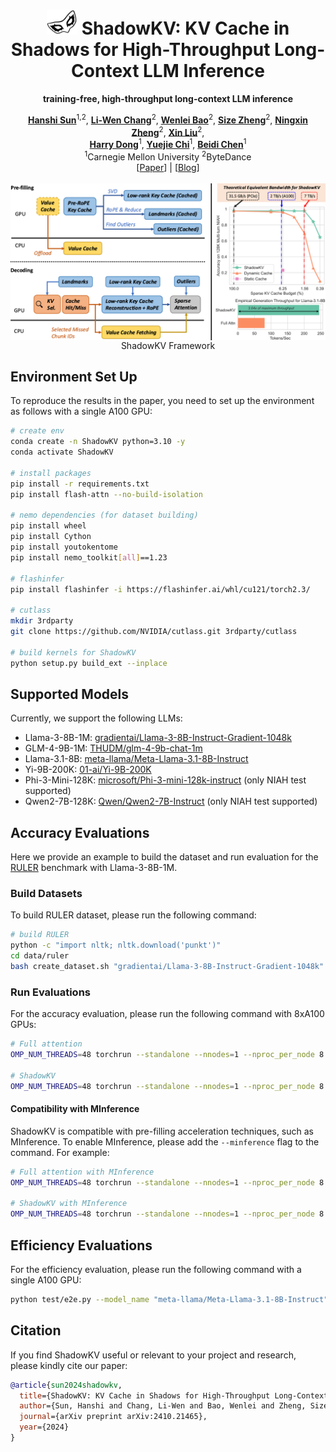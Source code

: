 <div align="center">
<h1><img src="static/images/ShadowKV.png" height="40px"> ShadowKV: KV Cache in Shadows for High-Throughput Long-Context LLM Inference</h1>

**training-free, high-throughput long-context LLM inference**
</div>
<div align="center">
<b><a href="https://github.com/preminstrel">Hanshi Sun</a></b><sup>1,2</sup>,
<b><a href="https://lchang20.github.io/">Li-Wen Chang</a></b><sup>2</sup>,
<b><a href="https://sites.google.com/view/wenleibao/">Wenlei Bao</a></b><sup>2</sup>,
<b><a href="https://sizezheng.github.io/">Size Zheng</a></b><sup>2</sup>,
<b><a href="https://zheng-ningxin.github.io/">Ningxin Zheng</a></b><sup>2</sup>,
<b><a href="https://scholar.google.com/citations?user=ZMfk2F8AAAAJ&hl=zh-CN">Xin Liu</a></b><sup>2</sup>,
<br>
<b><a href="https://www.andrew.cmu.edu/user/harryd/">Harry Dong</a></b><sup>1</sup>,
<b><a href="https://users.ece.cmu.edu/~yuejiec/">Yuejie Chi</a></b><sup>1</sup>,
<b><a href="https://www.andrew.cmu.edu/user/beidic/">Beidi Chen</a></b><sup>1</sup>
</div>
<div align="center">
<sup>1</sup>Carnegie Mellon University
<sup>2</sup>ByteDance
</div>
<div align="center">
[<a href="XXXX">Paper</a>] | [<a href="https://bytedance.github.io/ShadowKV">Blog</a>]
</div>
<br>

<div align="center">
<img src="static/images/framework.png" align="top"/>
<figcaption>ShadowKV Framework</figcaption>
</div>

## Environment Set Up
To reproduce the results in the paper, you need to set up the environment as follows with a single A100 GPU:
```bash
# create env
conda create -n ShadowKV python=3.10 -y
conda activate ShadowKV

# install packages
pip install -r requirements.txt
pip install flash-attn --no-build-isolation

# nemo dependencies (for dataset building)
pip install wheel
pip install Cython
pip install youtokentome
pip install nemo_toolkit[all]==1.23

# flashinfer
pip install flashinfer -i https://flashinfer.ai/whl/cu121/torch2.3/

# cutlass
mkdir 3rdparty
git clone https://github.com/NVIDIA/cutlass.git 3rdparty/cutlass

# build kernels for ShadowKV
python setup.py build_ext --inplace
```
## Supported Models
Currently, we support the following LLMs:
- Llama-3-8B-1M: [gradientai/Llama-3-8B-Instruct-Gradient-1048k](https://huggingface.co/gradientai/Llama-3-8B-Instruct-Gradient-1048k)
- GLM-4-9B-1M: [THUDM/glm-4-9b-chat-1m](https://huggingface.co/THUDM/glm-4-9b-chat-1m)
- Llama-3.1-8B: [meta-llama/Meta-Llama-3.1-8B-Instruct](https://huggingface.co/meta-llama/Meta-Llama-3.1-8B-Instruct)
- Yi-9B-200K: [01-ai/Yi-9B-200K](https://huggingface.co/01-ai/Yi-9B-200K)
- Phi-3-Mini-128K: [microsoft/Phi-3-mini-128k-instruct](https://huggingface.co/microsoft/Phi-3-mini-128k-instruct) (only NIAH test supported)
- Qwen2-7B-128K: [Qwen/Qwen2-7B-Instruct](https://huggingface.co/Qwen/Qwen2-7B-Instruct) (only NIAH test supported)

## Accuracy Evaluations
Here we provide an example to build the dataset and run evaluation for the [RULER](https://github.com/hsiehjackson/RULER) benchmark with Llama-3-8B-1M.

### Build Datasets
To build RULER dataset, please run the following command:
```bash
# build RULER
python -c "import nltk; nltk.download('punkt')"
cd data/ruler
bash create_dataset.sh "gradientai/Llama-3-8B-Instruct-Gradient-1048k" "llama-3"
```

### Run Evaluations
For the accuracy evaluation, please run the following command with 8xA100 GPUs:

```bash
# Full attention
OMP_NUM_THREADS=48 torchrun --standalone --nnodes=1 --nproc_per_node 8 test/eval_acc.py --datalen 131072 --method full --dataset_name "ruler/niah_single_1,ruler/niah_single_2,ruler/niah_single_3,ruler/niah_multikey_1,ruler/niah_multikey_2,ruler/niah_multiquery,ruler/niah_multivalue,ruler/vt,ruler/fwe,ruler/qa_1,ruler/qa_2" --model_name "gradientai/Llama-3-8B-Instruct-Gradient-1048k"

# ShadowKV
OMP_NUM_THREADS=48 torchrun --standalone --nnodes=1 --nproc_per_node 8 test/eval_acc.py --datalen 131072 --method shadowkv --dataset_name "ruler/niah_single_1,ruler/niah_single_2,ruler/niah_single_3,ruler/niah_multikey_1,ruler/niah_multikey_2,ruler/niah_multiquery,ruler/niah_multivalue,ruler/vt,ruler/fwe,ruler/qa_1,ruler/qa_2" --sparse_budget 2048 --rank 160 --chunk_size 8
```

#### Compatibility with MInference
ShadowKV is compatible with pre-filling acceleration techniques, such as MInference. To enable MInference, please add the `--minference` flag to the command. For example:

```bash
# Full attention with MInference
OMP_NUM_THREADS=48 torchrun --standalone --nnodes=1 --nproc_per_node 8 test/eval_acc.py --datalen 131072 --method full --dataset_name "ruler/niah_single_1,ruler/niah_single_2,ruler/niah_single_3,ruler/niah_multikey_1,ruler/niah_multikey_2,ruler/niah_multiquery,ruler/niah_multivalue,ruler/vt,ruler/fwe,ruler/qa_1,ruler/qa_2" --minference

# ShadowKV with MInference
OMP_NUM_THREADS=48 torchrun --standalone --nnodes=1 --nproc_per_node 8 test/eval_acc.py --datalen 131072 --method shadowkv --dataset_name "ruler/niah_single_1,ruler/niah_single_2,ruler/niah_single_3,ruler/niah_multikey_1,ruler/niah_multikey_2,ruler/niah_multiquery,ruler/niah_multivalue,ruler/vt,ruler/fwe,ruler/qa_1,ruler/qa_2" --sparse_budget 2048 --rank 160 --chunk_size 8 --minference
```

## Efficiency Evaluations
For the efficiency evaluation, please run the following command with a single A100 GPU:

```bash
python test/e2e.py --model_name "meta-llama/Meta-Llama-3.1-8B-Instruct" --datalen "122k"
```
## Citation
If you find ShadowKV useful or relevant to your project and research, please kindly cite our paper:

```bibtex
@article{sun2024shadowkv,
  title={ShadowKV: KV Cache in Shadows for High-Throughput Long-Context LLM Inference},
  author={Sun, Hanshi and Chang, Li-Wen and Bao, Wenlei and Zheng, Size and Zheng, Ningxin and Liu, Xin and Dong, Harry and Chi, Yuejie and Chen, Beidi},
  journal={arXiv preprint arXiv:2410.21465},
  year={2024}
}
```
